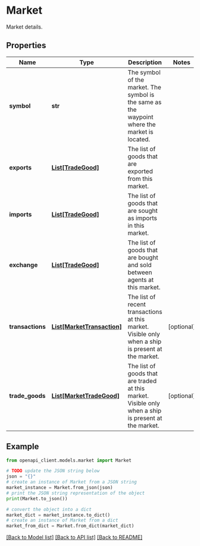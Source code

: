 # Market

Market details.

## Properties

Name | Type | Description | Notes
------------ | ------------- | ------------- | -------------
**symbol** | **str** | The symbol of the market. The symbol is the same as the waypoint where the market is located. | 
**exports** | [**List[TradeGood]**](TradeGood.md) | The list of goods that are exported from this market. | 
**imports** | [**List[TradeGood]**](TradeGood.md) | The list of goods that are sought as imports in this market. | 
**exchange** | [**List[TradeGood]**](TradeGood.md) | The list of goods that are bought and sold between agents at this market. | 
**transactions** | [**List[MarketTransaction]**](MarketTransaction.md) | The list of recent transactions at this market. Visible only when a ship is present at the market. | [optional] 
**trade_goods** | [**List[MarketTradeGood]**](MarketTradeGood.md) | The list of goods that are traded at this market. Visible only when a ship is present at the market. | [optional] 

## Example

```python
from openapi_client.models.market import Market

# TODO update the JSON string below
json = "{}"
# create an instance of Market from a JSON string
market_instance = Market.from_json(json)
# print the JSON string representation of the object
print(Market.to_json())

# convert the object into a dict
market_dict = market_instance.to_dict()
# create an instance of Market from a dict
market_from_dict = Market.from_dict(market_dict)
```
[[Back to Model list]](../README.md#documentation-for-models) [[Back to API list]](../README.md#documentation-for-api-endpoints) [[Back to README]](../README.md)


